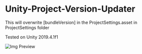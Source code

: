 # Unity-Project-Version-Updater
This will overwrite [bundleVersion] in the ProjectSettings.asset in ProjectSettings folder

Tested on Unity 2019.4.1f1

![Img Preview](https://gu5txg.bn.files.1drv.com/y4m2K27VK3acTsNmu-VVrdCE5sTfjHEJ31hMuBTh9cQ1un9p4TthM_uT2YWNp1Sdf-HrSAhW1E6q9L9ZaQBapYMrqlmYuoQBqWPSsSO9gZ9vovZ3u_9CLD6nWUWhNB_YSrbmtf7xR_hKHV1yBjHWUZLlSxyUWYazG5iMEJlsVPdqnM0mpO4N6L5nbMflZH6HX4VyLbWhHCH-HyYfBSmn8QxjA?width=1920&height=1080&cropmode=none)
